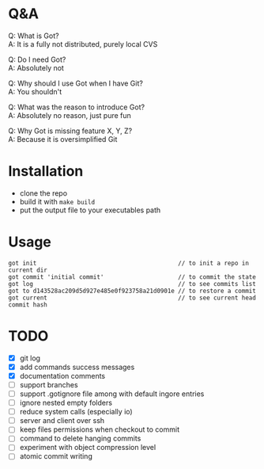 # Q&A

Q: What is Got?<br/>
A: It is a fully not distributed, purely local CVS

Q: Do I need Got?<br/>
A: Absolutely not

Q: Why should I use Got when I have Git?<br/>
A: You shouldn't

Q: What was the reason to introduce Got?<br/>
A: Absolutely no reason, just pure fun

Q: Why Got is missing feature X, Y, Z?<br/>
A: Because it is oversimplified Git

# Installation

* clone the repo
* build it with `make build`
* put the output file to your executables path

# Usage

```
got init                                        // to init a repo in current dir
got commit 'initial commit'                     // to commit the state
got log                                         // to see commits list
got to d143528ac209d5d927e485e0f923758a21d0901e // to restore a commit
got current                                     // to see current head commit hash
```

# TODO
- [x] git log
- [x] add commands success messages
- [x] documentation comments
- [ ] support branches
- [ ] support .gotignore file among with default ingore entries
- [ ] ignore nested empty folders
- [ ] reduce system calls (especially io)
- [ ] server and client over ssh
- [ ] keep files permissions when checkout to commit
- [ ] command to delete hanging commits
- [ ] experiment with object compression level
- [ ] atomic commit writing
